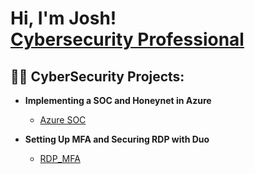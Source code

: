 <h1>Hi, I'm Josh! <br/><a/a> <a href="https://www.linkedin.com/in/joshua-t-king/">Cybersecurity Professional</a></h1>

<h2>👨‍💻 CyberSecurity Projects:</h2>

- <b>Implementing a SOC and Honeynet in Azure </b>
  - [Azure SOC](https://github.com/JoshKing3/Azure-SOC/tree/main)

- <b>Setting Up MFA and Securing RDP with Duo </b>
  - [RDP_MFA](https://github.com/JoshKing3/RDP_MFA)



